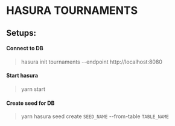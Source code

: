 # HASURA TOURNAMENTS

## Setups:

#### Connect to DB

> hasura init tournaments --endpoint http://localhost:8080

#### Start hasura

> yarn start

#### Create seed for DB

> yarn hasura seed create `SEED_NAME` --from-table `TABLE_NAME`